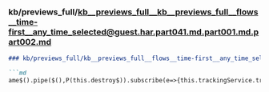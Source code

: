 ### kb/previews_full/kb__previews_full__kb__previews_full__flows__time-first__any_time_selected@guest.har.part041.md.part001.md.part002.md

```md
### kb/previews_full/kb__previews_full__flows__time-first__any_time_selected@guest.har.part041.md.part001.md (part 002)

```md
ame$().pipe($(),P(this.destroy$)).subscribe(e=>{this.trackingService.track({type:b.Action.click,p
```

```

```
